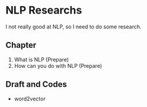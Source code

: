 # NLP Researchs

I not really good at NLP, so I need to do some research.

## Chapter

1. What is NLP (Prepare)
2. How can you do with NLP (Prepare)


## Draft and Codes

- word2vector